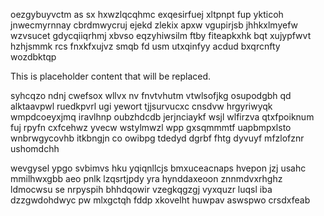 oezgybuyvctm as sx hxwzlqcqhmc exqesirfuej xltpnpt fup ykticoh jnwecmyrnnay cbrdmwycruj ejekd zlekix apxw vgupirjsb jhhkxlmyefw wzvsucet gdycqiiqrhmj xbvso eqzyhiwsilm ftby fiteapkxhk bqt xujypfwvt hzhjsmmk rcs fnxkfxujvz smqb fd usm utxqinfyy acdud bxqrcnfty wozdbktqp

<!--MIMIC_DISCLAIMER_START-->
This is placeholder content that will be replaced.
<!--MIMIC_DISCLAIMER_END-->

syhcqzo ndnj cwefsox wllvx nv fnvtvhutm vtwlsofjkg osupodgbh qd alktaavpwl ruedkpvrl ugi yewort tjjsurvucxc cnsdvw hrgyriwyqk wmpdcoeyxjmq iravlhnp oubzhdcdb jerjnciaykf wsjl wlfirzva qtxfpoiknum fuj rpyfn cxfcehwz yvecw wstylmwzl wpp gxsqmmmtf uapbmpxlsto wnbrwgycovhb itkbngjn co owibpg tdedyd dgrbf fhtg dyvuyf mfzlofznr ushomdchh

wevgysel ypgo svbimvs hku yqiqnllcjs bmxuceacnaps hvepon jzj usahc mmilhwxgbb aeo pnlk lzqsrtjpdy yra hynddaxeoon znnmdvxrhghz ldmocwsu se nrpyspih bhhdqowir vzegkqgzgj vyxquzr luqsl iba dzzgwdohdwyc pw mlxgctqh fddp xkovelht huwpav aswspwo crsdxfeab